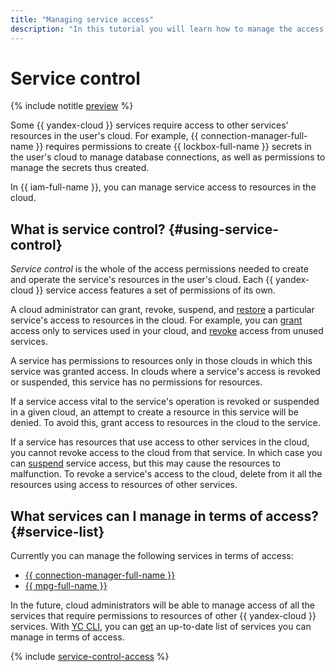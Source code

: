 ```yaml
---
title: "Managing service access"
description: "In this tutorial you will learn how to manage the access of services to other services' resources in {{ yandex-cloud }}."
---
```


# Service control



{% include notitle [preview](../../_includes/note-preview.md) %}


Some {{ yandex-cloud }} services require access to other services' resources in the user's cloud. For example, {{ connection-manager-full-name }} requires permissions to create {{ lockbox-full-name }} secrets in the user's cloud to manage database connections, as well as permissions to manage the secrets thus created.

In {{ iam-full-name }}, you can manage service access to resources in the cloud.

## What is service control? {#using-service-control}

_Service control_ is the whole of the access permissions needed to create and operate the service's resources in the user's cloud. Each {{ yandex-cloud }} service access features a set of permissions of its own.

A cloud administrator can grant, revoke, suspend, and [restore](../operations/service-control/pause-resume.md#resume) a particular service's access to resources in the cloud. For example, you can [grant](../operations/service-control/enable-disable.md#enable) access only to services used in your cloud, and [revoke](../operations/service-control/enable-disable.md#disable) access from unused services.

A service has permissions to resources only in those clouds in which this service was granted access. In clouds where a service's access is revoked or suspended, this service has no permissions for resources.

If a service access vital to the service's operation is revoked or suspended in a given cloud, an attempt to create a resource in this service will be denied. To avoid this, grant access to resources in the cloud to the service.

If a service has resources that use access to other services in the cloud, you cannot revoke access to the cloud from that service. In which case you can [suspend](../operations/service-control/pause-resume.md#pause) service access, but this may cause the resources to malfunction. To revoke a service's access to the cloud, delete from it all the resources using access to resources of other services.

## What services can I manage in terms of access? {#service-list}

Currently you can manage the following services in terms of access:

* [{{ connection-manager-full-name }}](../../metadata-hub/concepts/connection-manager.md)
* [{{ mpg-full-name }}](../../managed-postgresql/)

In the future, cloud administrators will be able to manage access of all the services that require permissions to resources of other {{ yandex-cloud }} services. With [YC CLI](../../cli/), you can [get](../operations/service-control/list-get.md#list) an up-to-date list of services you can manage in terms of access.

{% include [service-control-access](../../_includes/iam/service-control-access.md) %}